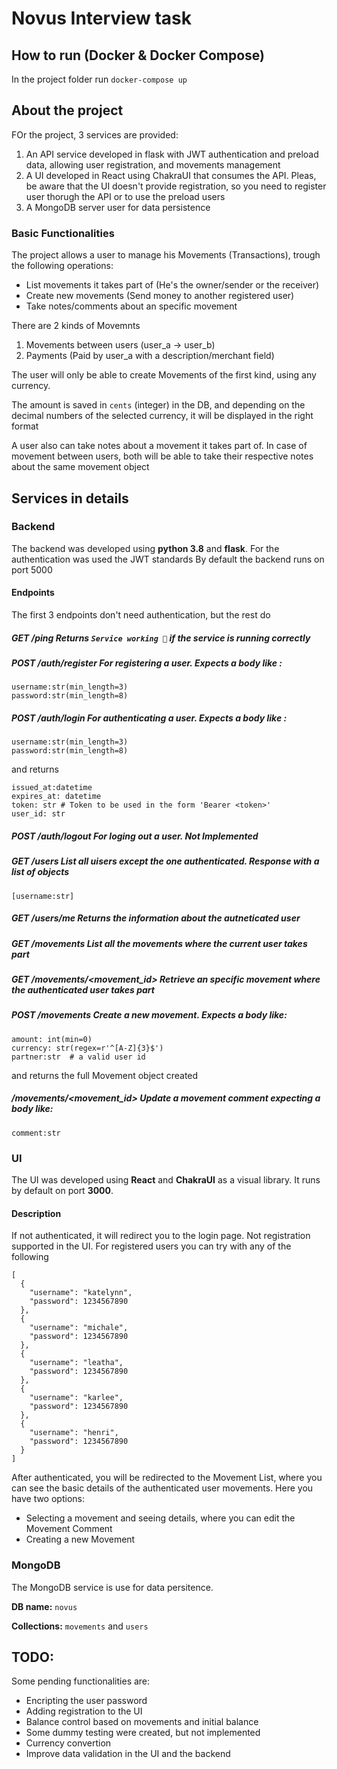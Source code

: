# Novus Interview task

## How to run (Docker & Docker Compose)

In the project folder run `docker-compose up`

## About the project

FOr the project, 3 services are provided:

1. An API service developed in flask with JWT authentication and preload data, allowing user registration, and movements management
2. A UI developed in React using ChakraUI that consumes the API. Pleas, be aware that the UI doesn't provide registration, so you need to register user thorugh the API or to use the preload users
3. A MongoDB server user for data persistence

### Basic Functionalities

The project allows a user to manage his Movements (Transactions), trough the following operations:

* List movements it takes part of (He's the owner/sender or the receiver)
* Create new movements (Send money to another registered user)
* Take notes/comments about an specific movement

There are 2 kinds of Movemnts

1. Movements between users (user_a -> user_b)
2. Payments (Paid by user_a with a description/merchant field)

The user will only be able to create Movements of the first kind, using any currency.

The amount is saved in `cents` (integer) in the DB, and depending on the decimal numbers of the selected currency, it will be displayed in the right format

A user also can take notes about a movement it takes part of. In case of movement between users, both will be able to take their respective notes about the same movement object

## Services in details

### Backend

The backend was developed using **python 3.8** and **flask**. For the authentication was used the JWT standards
By default the backend runs on port 5000

#### Endpoints

The first 3 endpoints don't need authentication, but the rest do

##### **GET /ping** Returns `Service working 🚀` if the service is running correctly
##### **POST /auth/register** For registering a user. Expects a body like :

```
username:str(min_length=3)
password:str(min_length=8)
```

##### **POST /auth/login** For authenticating a user. Expects a body like :

```
username:str(min_length=3)
password:str(min_length=8)
```

and returns 

```
issued_at:datetime
expires_at: datetime
token: str # Token to be used in the form 'Bearer <token>'
user_id: str
```

##### **POST /auth/logout** For loging out a user. **Not Implemented**

##### **GET /users** List all uisers except the one authenticated. Response with a list of objects

```
[username:str]
```
##### **GET /users/me** Returns the information about the autneticated user

##### **GET /movements** List all the movements where the current user takes part

##### **GET /movements/<movement_id>** Retrieve an specific movement where the authenticated user takes part

##### **POST /movements** Create a new movement. Expects a body like:

```
amount: int(min=0)
currency: str(regex=r'^[A-Z]{3}$')  
partner:str  # a valid user id
```

and returns the full Movement object created


##### **/movements/<movement_id>** Update a movement comment expecting a body like:

```
comment:str
```

### UI

The UI was developed using **React** and **ChakraUI** as a visual library. It runs by default on port **3000**.

#### Description

If not authenticated, it will redirect you to the login page. Not registration supported in the UI.
For registered users you can try with any of the following

```
[
  {
    "username": "katelynn",
    "password": 1234567890
  },
  {
    "username": "michale",
    "password": 1234567890
  },
  {
    "username": "leatha",
    "password": 1234567890
  },
  {
    "username": "karlee",
    "password": 1234567890
  },
  {
    "username": "henri",
    "password": 1234567890
  }
]
```

After authenticated, you will be redirected to the Movement List, where you can see the basic details of the authenticated user movements.
Here you have two options:

* Selecting a movement and seeing details, where you can edit the Movement Comment
* Creating a new Movement

### MongoDB

The MongoDB service is use for data persitence.

**DB name:** `novus`

**Collections:** `movements` and `users`

## TODO:

Some pending functionalities are:

* Encripting the user password
* Adding registration to the UI
* Balance control based on movements and initial balance
* Some dummy testing were created, but not implemented
* Currency convertion
* Improve data validation in the UI and the backend
